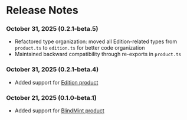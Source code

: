 # Release Notes

### October 31, 2025 (0.2.1-beta.5)

* Refactored type organization: moved all Edition-related types from `product.ts` to `edition.ts` for better code organization
* Maintained backward compatibility through re-exports in `product.ts`

### October 31, 2025 (0.2.1-beta.4)

* Added support for [Edition product](product/edition-product/)

### October 21, 2025 (0.1.0-beta.1)

* Added support for [BlindMint product](https://app.gitbook.com/o/FkM3zqPi1O0VypWXgiUZ/s/wX9Yl8DLygpenDBVWGPF/~/changes/1/sdk/product/product-types/blind-mint)
